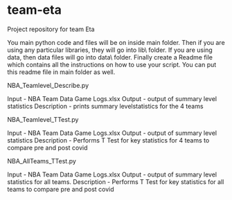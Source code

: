 # team-eta
Project repository for team Eta

You main python code and files will be on inside 
main folder. Then if you are using any particular libraries, 
they will go into lib\ folder. If you are using data, then data 
files will go into data\ folder. Finally create a Readme file 
which contains all the instructions on how to use your script. You can put this readme file in main folder as well.


NBA_Teamlevel_Describe.py 

Input - NBA Team Data Game Logs.xlsx
Output - output of summary level statistics 
Description - prints summary levelstatistics for the 4 teams

NBA_Teamlevel_TTest.py 

Input - NBA Team Data Game Logs.xlsx
Output - output of summary level statistics 
Description - Performs T Test for key statistics for 4 teams to compare pre and post
covid


NBA_AllTeams_TTest.py 

Input - NBA Team Data Game Logs.xlsx
Output - output of summary level statistics for all teams.
Description - Performs T Test for key statistics for all teams to compare pre and post
covid